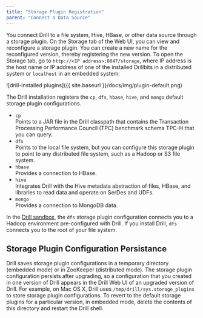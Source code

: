 ```yaml
---
title: "Storage Plugin Registration"
parent: "Connect a Data Source"
---
```

You connect Drill to a file system, Hive, HBase, or other data source through a storage plugin. On the Storage tab of the Web UI, you can view and reconfigure a storage plugin. You can create a new name for the reconfigured version, thereby registering the new version. To open the Storage tab, go to `http://<IP address>:8047/storage`, where IP address is the host name or IP address of one of the installed Drillbits in a distributed system or `localhost` in an embedded system:

![drill-installed plugins]({{ site.baseurl }}/docs/img/plugin-default.png)

The Drill installation registers the `cp`, `dfs`, `hbase`, `hive`, and `mongo` default storage plugin configurations.

* `cp`  
  Points to a JAR file in the Drill classpath that contains the Transaction Processing Performance Council (TPC) benchmark schema TPC-H that you can query. 
* `dfs`  
  Points to the local file system, but you can configure this storage plugin to
point to any distributed file system, such as a Hadoop or S3 file system. 
* `hbase`  
   Provides a connection to HBase.
* `hive`  
   Integrates Drill with the Hive metadata abstraction of files, HBase, and libraries to read data and operate on SerDes and UDFs.
* `mongo`  
   Provides a connection to MongoDB data.

In the [Drill sandbox]({{site.baseurl}}/docs/about-the-mapr-sandbox/), the `dfs` storage plugin configuration connects you to a Hadoop environment pre-configured with Drill. If you install Drill, `dfs` connects you to the root of your file system.

## Storage Plugin Configuration Persistance

Drill saves storage plugin configurations in a temporary directory (embedded mode) or in ZooKeeper (distributed mode). The storage plugin configuration persists after upgrading, so a configuration that you created in one version of Drill appears in the Drill Web UI of an upgraded version of Drill. For example, on Mac OS X, Drill uses `/tmp/drill/sys.storage_plugins` to store storage plugin configurations. To revert to the default storage plugins for a particular version, in embedded mode, delete the contents of this directory and restart the Drill shell.

